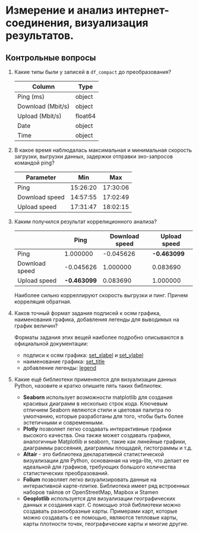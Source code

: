 # Измерение и анализ интернет-соединения, визуализация результатов.

## Контрольные вопросы

1. Какие типы были у записей в `df_compact` до преобразования?
    
    | Column            | Type    |
    | ----------------- | ------- |
    | Ping (ms)         | object  |
    | Download (Mbit/s) | object  |
    | Upload (Mbit/s)   | float64 |
    | Date              | object  |
    | Time              | object  |

2. В какое время наблюдалась максимальная и минимальная скорость загрузки, выгрузки данных, задержки отправки эхо-запросов командой ping?

    | Parameter      | Min      | Max      |
    | -------------- | -------- | -------- |
    | Ping           | 15:26:20 | 17:30:06 |
    | Download speed | 14:57:55 | 17:02:49 |
    | Upload speed   | 17:31:47 | 18:02:15 |

3. Каким получился результат коррелиционного анализа?

    |                | Ping          | Download speed | Upload speed     |
    | -------------- | ------------- | -------------- | ---------------- |
    | Ping           | 1.000000      | -0.045626      | **-0.463099**    |
    | Download speed | -0.045626     | 1.000000       | 0.083690         |
    | Upload speed   | **-0.463099** | 0.083690       | 1.000000         |

    Наиболее сильно корреллируют скорость выгрузки и пинг. Причем корреляция обратная.

4. Каков точный формат задания подписей к осям графика, наименования графика, добавления легенды для выводимых на график величин?

    Форматы задания этих вещей наиболее подробно описываются в официальной документации:
    * подписи к осям графика: [set_xlabel](https://matplotlib.org/stable/api/_as_gen/matplotlib.axes.Axes.set_xlabel.html) и [set_ylabel](https://matplotlib.org/stable/api/_as_gen/matplotlib.axes.Axes.set_ylabel.html)
    * наименование графика: [set_title](https://matplotlib.org/3.1.1/api/_as_gen/matplotlib.axes.Axes.set_title.html)
    * добавление легенды: [legend](https://matplotlib.org/stable/api/_as_gen/matplotlib.pyplot.legend.html)

5. Какие ещё библиотеки применяются для визуализации данных Python, назовите и кратко опишите пять таких библиотек.

    * **Seaborn** использует возможности matplotlib для создания красивых диаграмм в несколько строк кода. Ключевым отличием Seaborn являются стили и цветовая палитра по умолчанию, которые разработаны для того, чтобы быть более эстетичными и современными.
    * **Plotly** позволяет легко создавать интерактивные графики высокого качества. Она также может создавать графики, аналогичные Matplotlib и seaborn, такие как линейные графики, диаграммы рассеяния, диаграммы площадей, гистограммы и т.д.
    * **Altair** - это библиотека декларативной статистической визуализации для Python, основанная на vega-lite, что делает ее идеальной для графиков, требующих большого количества статистических преобразований.
    * **Folium** позволяет легко визуализировать данные на интерактивной карте-плитке. Библиотека имеет ряд встроенных наборов тайлов от OpenStreetMap, Mapbox и Stamen
    * **Geoplotlib** используется для визуализации географических данных и создания карт. С помощью этой библиотеки можно создавать разнообразные карты. Примерами карт, которые можно создавать с ее помощью, являются тепловые карты, карты плотности точек, географические карты и многие другие.